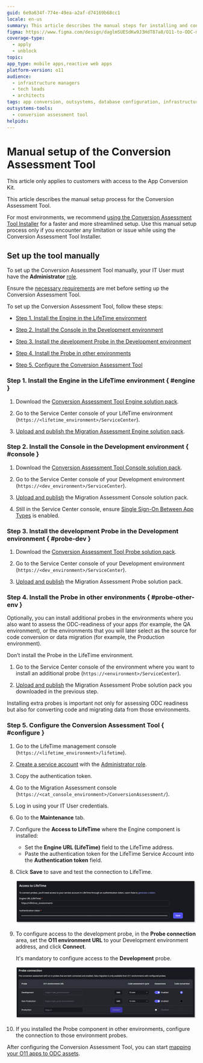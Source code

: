 ```yaml
---
guid: 6e9a634f-774e-49ea-a2af-d74169b68cc1
locale: en-us
summary: This article describes the manual steps for installing and configuring the Conversion Assessment Tool.
figma: https://www.figma.com/design/daglmSUESdKw9J3HdT87a8/O11-to-ODC-migration?node-id=2896-130
coverage-type:
  - apply
  - unblock
topic: 
app_type: mobile apps,reactive web apps
platform-version: o11
audience:
  - infrastructure managers
  - tech leads
  - architects
tags: app conversion, outsystems, database configuration, infrastructure management
outsystems-tools:
  - conversion assessment tool
helpids: 
---
```


# Manual setup of the Conversion Assessment Tool

<div class="info" markdown="1">

This article only applies to customers with access to the App Conversion Kit.

</div>

This article describes the manual setup process for the Conversion Assessment Tool.

<div class="info" markdown="1">

For most environments, we recommend [using the Conversion Assessment Tool Installer](setup-assessement-tool.md) for a faster and more streamlined setup. Use this manual setup process only if you encounter any limitation or issue while using the Conversion Assessment Tool Installer.

</div>

## Set up the tool manually

<div class="info" markdown="1">

To set up the Conversion Assessment Tool manually, your IT User must have the **Administrator** [role](../manage-platform-app-lifecycle/manage-it-teams/about-permission-levels.md#roles).

</div>

Ensure the [necessary requirements](setup-assessement-tool.md#prerequisites) are met before setting up the Conversion Assessment Tool.

To set up the Conversion Assessment Tool, follow these steps:

* [Step 1. Install the Engine in the LifeTime environment](#engine)

* [Step 2. Install the Console in the Development environment](#console)

* [Step 3. Install the development Probe in the Development environment](#probe-dev)

* [Step 4. Install the Probe in other environments](#probe-other-env)

* [Step 5. Configure the Conversion Assessment Tool](#configure)

### Step 1. Install the Engine in the LifeTime environment { #engine }

1. Download the [Conversion Assessment Tool Engine solution pack](resources/Conversion_Assessment_Engine_v1_9_4_3.osp).

1. Go to the Service Center console of your LifeTime environment (`https://<lifetime_environment>/ServiceCenter`).

1. [Upload and publish the Migration Assessment Engine solution pack](https://success.outsystems.com/support/troubleshooting/application_lifecycle/deploy_applications_through_service_center/#step-2.upload-and-publish-the-solution-in-the-target-environment).

### Step 2. Install the Console in the Development environment { #console }

1. Download the [Conversion Assessment Tool Console solution pack](resources/Conversion_Assessment_Console_v1_9_4_3.osp).

1. Go to the Service Center console of your Development environment (`https://<dev_environment>/ServiceCenter`).

1. [Upload and publish](https://success.outsystems.com/support/troubleshooting/application_lifecycle/deploy_applications_through_service_center/#step-2.upload-and-publish-the-solution-in-the-target-environment) the Migration Assessment Console solution pack.

1. Still in the Service Center console, ensure [Single Sign-On Between App Types](../security/configure-authentication.md) is enabled.

### Step 3. Install the development Probe in the Development environment { #probe-dev }

1. Download the [Conversion Assessment Tool Probe solution pack](resources/Conversion_Assessment_Probe_v1_9_4_3.osp).

1. Go to the Service Center console of your Development environment (`https://<dev_environment>/ServiceCenter`).

1. [Upload and publish](https://success.outsystems.com/support/troubleshooting/application_lifecycle/deploy_applications_through_service_center/#step-2.upload-and-publish-the-solution-in-the-target-environment) the Migration Assessment Probe solution pack.

### Step 4. Install the Probe in other environments { #probe-other-env }

Optionally, you can install additional probes in the environments where you also want to assess the ODC-readiness of your apps (for example, the QA environment), or the environments that you will later select as the source for code conversion or data migration (for example, the Production environment).

<div class="warning" markdown="1">

Don’t install the Probe in the LifeTime environment.

</div>

1. Go to the Service Center console of the environment where you want to install an additional probe (`https://<environment>/ServiceCenter`).

1. [Upload and publish](https://success.outsystems.com/support/troubleshooting/application_lifecycle/deploy_applications_through_service_center/#step-2.upload-and-publish-the-solution-in-the-target-environment) the Migration Assessment Probe solution pack you downloaded in the previous step.

Installing extra probes is important not only for assessing ODC readiness but also for converting code and migrating data from those environments.

### Step 5. Configure the Conversion Assessment Tool { #configure }

1. Go to the LifeTime management console (`https://<lifetime_environment>/lifetime`).

1. [Create a service account](../ref/apis/lifetime-deployment/rest-api-authentication.md) with the [Administrator role](../manage-platform-app-lifecycle/manage-it-teams/about-permission-levels.md#roles).

1. Copy the authentication token.

1. Go to the Migration Assessment console (`https://<cat_console_environment>/ConversionAssessment/`).

1. Log in using your IT User credentials.

1. Go to the **Maintenance** tab.

1. Configure the **Access to LifeTime** where the Engine component is installed:

   * Set the **Engine URL (LifeTime)** field to the LifeTime address.
   * Paste the authentication token for the LifeTime Service Account into the **Authentication token** field.

1. Click **Save** to save and test the connection to LifeTime.

    ![Screenshot of the Conversion Assessment Tool configuration page for accessing LifeTime, showing fields for Engine URL and authentication token.](images/assessment-tool-setup-access-lt-at.png "Configure access to LifeTime in Conversion Assessment Tool")

1. To configure access to the development probe, in the **Probe connection** area, set the **O11 environment URL** to your Development environment address, and click **Connect**.

    <div class="info" markdown="1">

    It's mandatory to configure access to the **Development** probe.

    </div>

    ![Screenshot of the Conversion Assessment Tool configuration page for probe connections, showing the status and URLs for different environments.](images/assessment-tool-setup-probe-connection-at.png "Configure probes connection in Conversion Assessment Tool")

1. If you installed the Probe component in other environments, configure the connection to those environment probes.

After configuring the Conversion Assessment Tool, you can start [mapping your O11 apps to ODC assets](plan/plan-map-apps.md).
